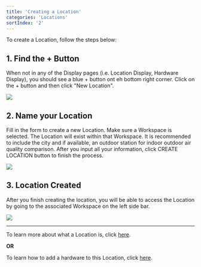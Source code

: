 ```yaml
---
title: 'Creating a Location'
categories: 'Locations'
sortIndex: '2'
---
```

To create a Location, follow the steps below:

## 1. Find the + Button

When not in any of the Display pages (i.e. Location Display, Hardware Display), you should see a blue + button ont eh bottom right corner. Click on the + button and then click "New Location".

![](https://cloud.githubusercontent.com/assets/3292593/25467058/9a74baca-2b3e-11e7-8830-9756b053e973.png)

## 2. Name your Location

Fill in the form to create a new Location. Make sure a Workspace is selected. The Location will exist within that Workspace. It is recommended to include the city and if available, an outdoor station for indoor outdoor air quality comparison. After you input all your information, click CREATE LOCATION button to finish the process.

![](https://cloud.githubusercontent.com/assets/3292593/25469319/1bddd056-2b4e-11e7-8862-7b1d5cfd1a56.png)

## 3. Location Created

After you finish creating the location, you will be able to access the Location by going to the associated Workspace on the left side bar.

![](https://cloud.githubusercontent.com/assets/3292593/25469317/196e8978-2b4e-11e7-896c-24f23f495b83.png)

-----

To learn more about what a Location is, click [here](/What-is-a-Location).

**OR**

To learn how to add a hardware to this Location, click [here](/Adding-Hardware-to-a-Location).